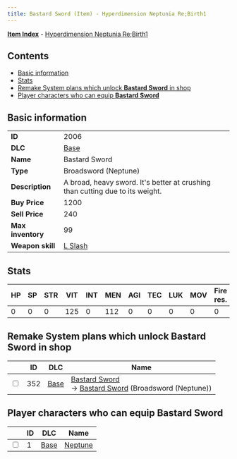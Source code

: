 ```yaml
---
title: Bastard Sword (Item) - Hyperdimension Neptunia Re;Birth1
---
```


[**Item Index**](/neptunia/rb1/item/index.html) - [Hyperdimension Neptunia Re;Birth1](/neptunia/rb1)

## Contents

- [Basic information](#basic-information)
- [Stats](#stats)
- [Remake System plans which unlock **Bastard Sword** in shop](#remake-system-plans-which-unlock-bastard-sword-in-shop)
- [Player characters who can equip **Bastard Sword**](#player-characters-who-can-equip-bastard-sword)

## Basic information

|   |   |
| -- | -- |
| **ID** | 2006 |
| **DLC** | [Base](/neptunia/rb1/dlc/1-base.html) |
| **Name** | Bastard Sword |
| **Type** | Broadsword (Neptune) |
| **Description** | A broad, heavy sword. It's better at crushing than cutting due to its weight. |
| **Buy Price** | 1200 |
| **Sell Price** | 240 |
| **Max inventory** | 99 |
| **Weapon skill** | [L Slash](/neptunia/rb1/skill/1-3-l-slash.html) |


## Stats

| HP | SP | STR | VIT | INT | MEN | AGI | TEC | LUK | MOV | Fire res. | Ice res. | Wind res. | Lightning res. |
| -- | -- | --- | --- | --- | --- | --- | --- | --- | --- | --------- | -------- | --------- | -------------- |
| 0 | 0 | 0 | 125 | 0 | 112 | 0 | 0 | 0 | 0 | 0 | 0 | 0 | 0 |


## Remake System plans which unlock **Bastard Sword** in shop

|    | ID | DLC | Name |
| -- | -- | --- | ---- |
| <input type="checkbox" id="rb1-remake-1-352" class="trackbox" /> | 352 | [Base](/neptunia/rb1/dlc/1-base.html) | [Bastard Sword](/neptunia/rb1/remake/1-352-bastard-sword.html)<br /> → [Bastard Sword](/neptunia/rb1/item/1-2006-bastard-sword.html) (Broadsword (Neptune)) |


## Player characters who can equip **Bastard Sword**

|    | ID | DLC | Name |
| -- | -- | --- | ---- |
| <input type="checkbox" id="rb1-player-1-1" class="trackbox" /> | 1 | [Base](/neptunia/rb1/dlc/1-base.html) | [Neptune](/neptunia/rb1/player/1-1-neptune.html) |
